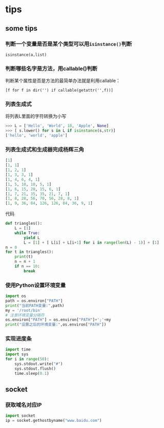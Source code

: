 # tips

## some tips

### 判断一个变量是否是某个类型可以用`isinstance()`判断

    isinstance(a,list)

### 判断哪些名字是方法，用callable()判断

判断某个属性是否是方法的最简单办法就是利用callable：

    [f for f in dir('') if callable(getattr('',f))]

### 列表生成式

将列表L里面的字符转换为小写

```python
>>> L = ['Hello', 'World', 18, 'Apple', None]
>>> [ s.lower() for s in L if isinstance(s,str)]
['hello', 'world', 'apple']
```

### 列表生成式和生成器完成杨辉三角

```python
[1]
[1, 1]
[1, 2, 1]
[1, 3, 3, 1]
[1, 4, 6, 4, 1]
[1, 5, 10, 10, 5, 1]
[1, 6, 15, 20, 15, 6, 1]
[1, 7, 21, 35, 35, 21, 7, 1]
[1, 8, 28, 56, 70, 56, 28, 8, 1]
[1, 9, 36, 84, 126, 126, 84, 36, 9, 1]
```

代码

```python
def triangles():
    L = [1]
    while True:
        yield L
        L = [1] + [ L[i] + L[i+1] for i in range(len(L) - 1)] + [1]
n = 0
for t in triangles():
    print(t)
    n = n + 1
    if n == 10:
        break
```

### 使用Python设置环境变量

```python
import os
path = os.environ["PATH"]
print("当前PATH变量:",path)
my = '/root/bin'
# 注意环境变量分隔符
os.environ["PATH"] = os.environ["PATH"]+';'+my
print("设置之后的环境变量:",os.environ["PATH"])
```

### 实现进度条

```python
import time
import sys
for i in range(50):
    sys.stdout.write("#")
    sys.stdout.flush()
    time.sleep(0.1)
```

## socket

### 获取域名对应IP

```python
import socket
ip = socket.gethostbyname("www.baidu.com")
```
